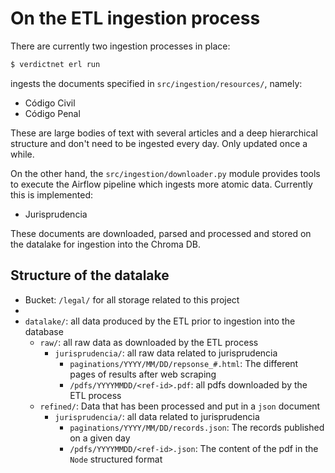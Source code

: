 # On the ETL ingestion process

There are currently two ingestion processes in place:
```sh
$ verdictnet erl run
```
ingests the documents specified in `src/ingestion/resources/`, namely:
- Código Civil
- Código Penal

These are large bodies of text with several articles and a deep hierarchical structure and don't need to be ingested every day. Only updated once a while.

On the other hand, the `src/ingestion/downloader.py` module provides tools to execute the Airflow pipeline which ingests more atomic data. Currently this is implemented:
- Jurisprudencia

These documents are downloaded, parsed and processed and stored on the datalake for ingestion into the Chroma DB.

## Structure of the datalake

- Bucket: `/legal/` for all storage related to this project
- 
- `datalake/`: all data produced by the ETL prior to ingestion into the database
  - `raw/`: all raw data as downloaded by the ETL process
    - `jurisprudencia/`: all raw data related to jurisprudencia
      - `paginations/YYYY/MM/DD/repsonse_#.html`: The different pages of results after web scraping
      - `/pdfs/YYYYMMDD/<ref-id>.pdf`: all pdfs downloaded by the ETL process
  - `refined/`: Data that has been processed and put in a `json` document
    - `jurisprudencia/`: all data related to jurisprudencia
      - `paginations/YYYY/MM/DD/records.json`: The records published on a given day
      - `/pdfs/YYYYMMDD/<ref-id>.json`: The content of the pdf in the `Node` structured format
      
